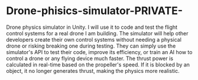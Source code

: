 # Drone-phisics-simulator-PRIVATE-
Drone physics simulator in Unity. I will use it to code and test the flight control systems for a real drone I am building. The simulator will help other developers create their own control systems without needing a physical drone or risking breaking one during testing. They can simply use the simulator's API to test their code, improve its efficiency, or train an AI how to control a drone or any flying device much faster. The thrust power is calculated in real-time based on the propeller's speed. If it is blocked by an object, it no longer generates thrust, making the physics more realistic.
